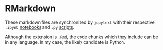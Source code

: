 # RMarkdown 

These markdown files are synchronized by `jupytext` with their respective `.ipynb` [notebooks](../notebooks/) and `.py` [scripts](../rmd/).

Although the extension is `.Rmd`, the code chunks which they include can be in any language. In my case, the likely candidate is Python.
